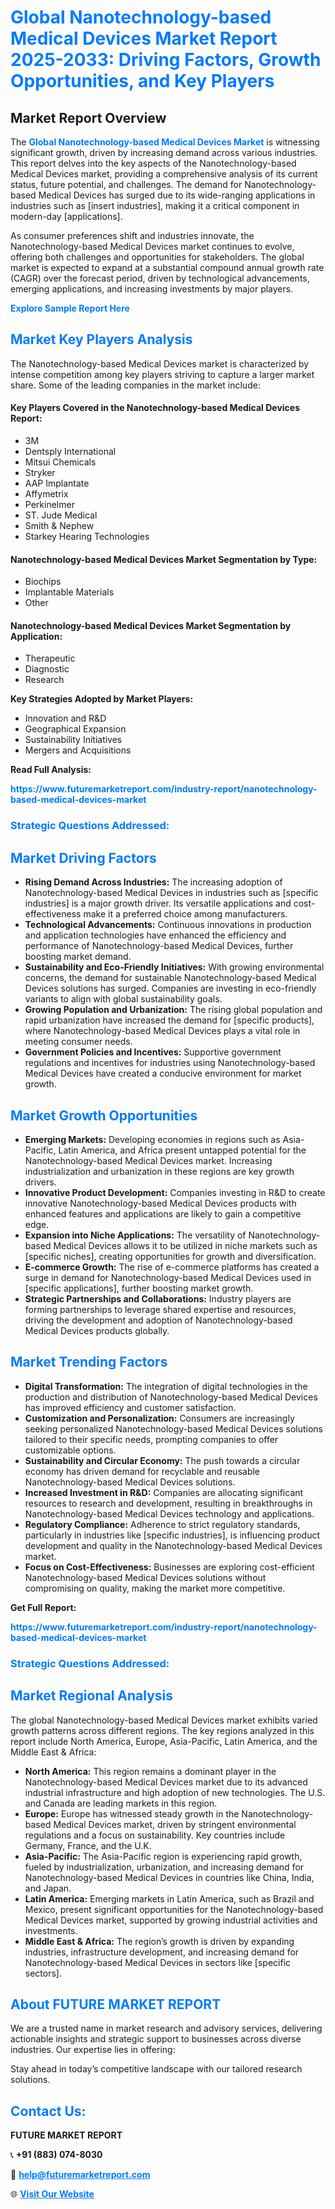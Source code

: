 <h1 style="color: #007BFF;">Global Nanotechnology-based Medical Devices Market Report 2025-2033: Driving Factors, Growth Opportunities, and Key Players</h1>

<section id="overview">
<h2>Market Report Overview</h2>
<p>The <a href="https://www.futuremarketreport.com/industry-report/nanotechnology-based-medical-devices-market" style="color: #007BFF; text-decoration: none;"><strong>Global Nanotechnology-based Medical Devices Market</strong></a> is witnessing significant growth, driven by increasing demand across various industries. This report delves into the key aspects of the Nanotechnology-based Medical Devices market, providing a comprehensive analysis of its current status, future potential, and challenges. The demand for Nanotechnology-based Medical Devices has surged due to its wide-ranging applications in industries such as [insert industries], making it a critical component in modern-day [applications].</p>
<p>As consumer preferences shift and industries innovate, the Nanotechnology-based Medical Devices market continues to evolve, offering both challenges and opportunities for stakeholders. The global market is expected to expand at a substantial compound annual growth rate (CAGR) over the forecast period, driven by technological advancements, emerging applications, and increasing investments by major players.</p>
</section>

<section id="overview">
<p><a href="https://www.futuremarketreport.com/request-sample/reportId=100885" style="color: #007BFF; text-decoration: none;"><strong>Explore Sample Report Here</strong></a></p>
</section>

<section id="key-players">
<h2 style="color: #007BFF;">Market Key Players Analysis</h2>
<p>The Nanotechnology-based Medical Devices market is characterized by intense competition among key players striving to capture a larger market share. Some of the leading companies in the market include:</p>
<h4>Key Players Covered in the Nanotechnology-based Medical Devices Report:</h4>
<ul><li>3M</li><li>Dentsply International</li><li>Mitsui Chemicals</li><li>Stryker</li><li>AAP Implantate</li><li>Affymetrix</li><li>Perkinelmer</li><li>ST. Jude Medical</li><li>Smith &amp; Nephew</li><li>Starkey Hearing Technologies</li></ul>
<h4>Nanotechnology-based Medical Devices Market Segmentation by Type:</h4>
<ul><li>Biochips</li><li>Implantable Materials</li><li>Other</li></ul>

<h4>Nanotechnology-based Medical Devices Market Segmentation by Application:</h4>
<ul><li>Therapeutic</li><li>Diagnostic</li><li>Research</li></ul>
<p><strong>Key Strategies Adopted by Market Players:</strong></p>
<ul>
<li>Innovation and R&D</li>
<li>Geographical Expansion</li>
<li>Sustainability Initiatives</li>
<li>Mergers and Acquisitions</li>
</ul>
</section>

<section>
<p><strong>Read Full Analysis: </strong></p><a href="https://www.futuremarketreport.com/industry-report/nanotechnology-based-medical-devices-market" style="color: #007BFF; text-decoration: none;"><strong>https://www.futuremarketreport.com/industry-report/nanotechnology-based-medical-devices-market</strong></a>
<h3 style="color: #007BFF;">Strategic Questions Addressed:</h3>
</section>

<section id="driving-factors">
<h2 style="color: #007BFF;">Market Driving Factors</h2>
<ul>
<li><strong>Rising Demand Across Industries:</strong> The increasing adoption of Nanotechnology-based Medical Devices in industries such as [specific industries] is a major growth driver. Its versatile applications and cost-effectiveness make it a preferred choice among manufacturers.</li>
<li><strong>Technological Advancements:</strong> Continuous innovations in production and application technologies have enhanced the efficiency and performance of Nanotechnology-based Medical Devices, further boosting market demand.</li>
<li><strong>Sustainability and Eco-Friendly Initiatives:</strong> With growing environmental concerns, the demand for sustainable Nanotechnology-based Medical Devices solutions has surged. Companies are investing in eco-friendly variants to align with global sustainability goals.</li>
<li><strong>Growing Population and Urbanization:</strong> The rising global population and rapid urbanization have increased the demand for [specific products], where Nanotechnology-based Medical Devices plays a vital role in meeting consumer needs.</li>
<li><strong>Government Policies and Incentives:</strong> Supportive government regulations and incentives for industries using Nanotechnology-based Medical Devices have created a conducive environment for market growth.</li>
</ul>
</section>

<section id="growth-opportunities">
<h2 style="color: #007BFF;">Market Growth Opportunities</h2>
<ul>
<li><strong>Emerging Markets:</strong> Developing economies in regions such as Asia-Pacific, Latin America, and Africa present untapped potential for the Nanotechnology-based Medical Devices market. Increasing industrialization and urbanization in these regions are key growth drivers.</li>
<li><strong>Innovative Product Development:</strong> Companies investing in R&D to create innovative Nanotechnology-based Medical Devices products with enhanced features and applications are likely to gain a competitive edge.</li>
<li><strong>Expansion into Niche Applications:</strong> The versatility of Nanotechnology-based Medical Devices allows it to be utilized in niche markets such as [specific niches], creating opportunities for growth and diversification.</li>
<li><strong>E-commerce Growth:</strong> The rise of e-commerce platforms has created a surge in demand for Nanotechnology-based Medical Devices used in [specific applications], further boosting market growth.</li>
<li><strong>Strategic Partnerships and Collaborations:</strong> Industry players are forming partnerships to leverage shared expertise and resources, driving the development and adoption of Nanotechnology-based Medical Devices products globally.</li>
</ul>
</section>

<section id="trending-factors">
<h2 style="color: #007BFF;">Market Trending Factors</h2>
<ul>
<li><strong>Digital Transformation:</strong> The integration of digital technologies in the production and distribution of Nanotechnology-based Medical Devices has improved efficiency and customer satisfaction.</li>
<li><strong>Customization and Personalization:</strong> Consumers are increasingly seeking personalized Nanotechnology-based Medical Devices solutions tailored to their specific needs, prompting companies to offer customizable options.</li>
<li><strong>Sustainability and Circular Economy:</strong> The push towards a circular economy has driven demand for recyclable and reusable Nanotechnology-based Medical Devices solutions.</li>
<li><strong>Increased Investment in R&D:</strong> Companies are allocating significant resources to research and development, resulting in breakthroughs in Nanotechnology-based Medical Devices technology and applications.</li>
<li><strong>Regulatory Compliance:</strong> Adherence to strict regulatory standards, particularly in industries like [specific industries], is influencing product development and quality in the Nanotechnology-based Medical Devices market.</li>
<li><strong>Focus on Cost-Effectiveness:</strong> Businesses are exploring cost-efficient Nanotechnology-based Medical Devices solutions without compromising on quality, making the market more competitive.</li>
</ul>
</section>

<section>
<p><strong>Get Full Report: </strong></p><a href="https://www.futuremarketreport.com/industry-report/nanotechnology-based-medical-devices-market" style="color: #007BFF; text-decoration: none;"><strong>https://www.futuremarketreport.com/industry-report/nanotechnology-based-medical-devices-market</strong></a>
<h3 style="color: #007BFF;">Strategic Questions Addressed:</h3>
</section>


<section id="regional-analysis">
<h2 style="color: #007BFF;">Market Regional Analysis</h2>
<p>The global Nanotechnology-based Medical Devices market exhibits varied growth patterns across different regions. The key regions analyzed in this report include North America, Europe, Asia-Pacific, Latin America, and the Middle East & Africa:</p>
<ul>
<li><strong>North America:</strong> This region remains a dominant player in the Nanotechnology-based Medical Devices market due to its advanced industrial infrastructure and high adoption of new technologies. The U.S. and Canada are leading markets in this region.</li>
<li><strong>Europe:</strong> Europe has witnessed steady growth in the Nanotechnology-based Medical Devices market, driven by stringent environmental regulations and a focus on sustainability. Key countries include Germany, France, and the U.K.</li>
<li><strong>Asia-Pacific:</strong> The Asia-Pacific region is experiencing rapid growth, fueled by industrialization, urbanization, and increasing demand for Nanotechnology-based Medical Devices in countries like China, India, and Japan.</li>
<li><strong>Latin America:</strong> Emerging markets in Latin America, such as Brazil and Mexico, present significant opportunities for the Nanotechnology-based Medical Devices market, supported by growing industrial activities and investments.</li>
<li><strong>Middle East & Africa:</strong> The region’s growth is driven by expanding industries, infrastructure development, and increasing demand for Nanotechnology-based Medical Devices in sectors like [specific sectors].</li>
</ul>
</section>

<footer>
<h2 style="color: #007BFF;">About FUTURE MARKET REPORT</h2>
<p>We are a trusted name in market research and advisory services, delivering actionable insights and strategic support to businesses across diverse industries. Our expertise lies in offering:</p>

<p>Stay ahead in today’s competitive landscape with our tailored research solutions.</p>

<h2 style="color: #007BFF;">Contact Us:</h2>
<p><strong>FUTURE MARKET REPORT</strong></p>
<p>📞 <strong>+91 (883) 074-8030</strong></p>
<p>📧 <strong><a href="mailto:help@futuremarketreport.com" style="color: #007BFF;">help@futuremarketreport.com</a></strong></p>
<p>🌐 <strong><a href="https://www.futuremarketreport.com/" style="color: #007BFF;">Visit Our Website</a></strong></p>
</footer>